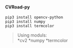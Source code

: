 #### CVRoad-py
`pip3 install opencv-python`  
`pip3 install numpy`  
`pip3 install termcolor`  

>Using moduls:  
*cv2
*numpy
*termcolor

